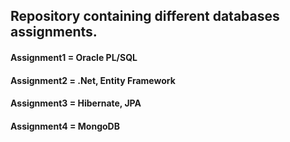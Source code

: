 ## Repository containing different databases assignments.

#### Assignment1 = Oracle PL/SQL 

#### Assignment2 = .Net, Entity Framework

#### Assignment3 = Hibernate, JPA

#### Assignment4 = MongoDB
